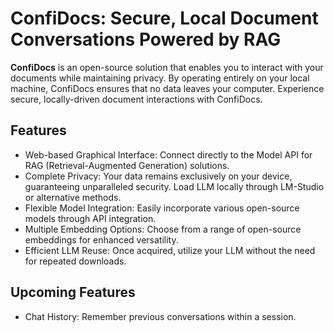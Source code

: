 # ConfiDocs: Secure, Local Document Conversations Powered by RAG

**ConfiDocs** is an open-source solution that enables you to interact with your documents while maintaining privacy. By operating entirely on your local machine, ConfiDocs ensures that no data leaves your computer. Experience secure, locally-driven document interactions with ConfiDocs.

## Features
- Web-based Graphical Interface: Connect directly to the Model API for RAG (Retrieval-Augmented Generation) solutions.
- Complete Privacy: Your data remains exclusively on your device, guaranteeing unparalleled security. Load LLM locally through LM-Studio or alternative methods.
- Flexible Model Integration: Easily incorporate various open-source models through API integration.
- Multiple Embedding Options: Choose from a range of open-source embeddings for enhanced versatility.
- Efficient LLM Reuse: Once acquired, utilize your LLM without the need for repeated downloads.

## Upcoming Features
- Chat History: Remember previous conversations within a session.
